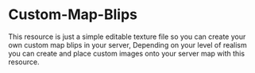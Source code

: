 # Custom-Map-Blips
This resource is just a simple editable texture file so you can create your own custom map blips in your server, Depending on your level of realism you can create and place custom images onto your server map with this resource.
